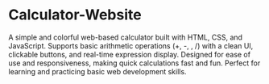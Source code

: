 # Calculator-Website
A simple and colorful web-based calculator built with HTML, CSS, and JavaScript. Supports basic arithmetic operations (+, -, , /) with a clean UI, clickable buttons, and real-time expression display. Designed for ease of use and responsiveness, making quick calculations fast and fun. Perfect for learning and practicing basic web development skills.

